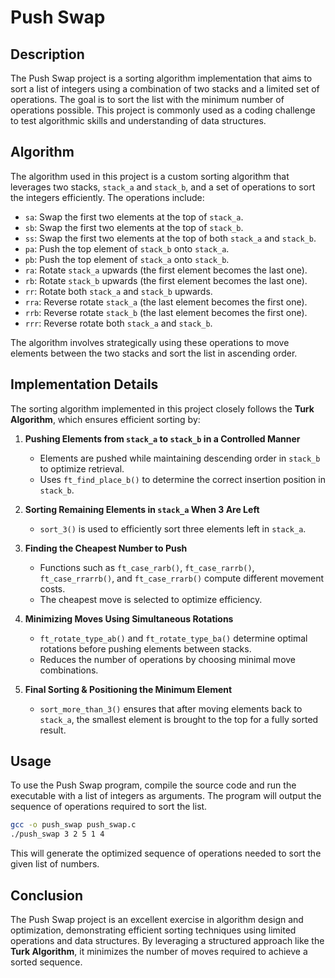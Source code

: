 # Push Swap

## Description
The Push Swap project is a sorting algorithm implementation that aims to sort a list of integers using a combination of two stacks and a limited set of operations. The goal is to sort the list with the minimum number of operations possible. This project is commonly used as a coding challenge to test algorithmic skills and understanding of data structures.

## Algorithm
The algorithm used in this project is a custom sorting algorithm that leverages two stacks, `stack_a` and `stack_b`, and a set of operations to sort the integers efficiently. The operations include:

- `sa`: Swap the first two elements at the top of `stack_a`.
- `sb`: Swap the first two elements at the top of `stack_b`.
- `ss`: Swap the first two elements at the top of both `stack_a` and `stack_b`.
- `pa`: Push the top element of `stack_b` onto `stack_a`.
- `pb`: Push the top element of `stack_a` onto `stack_b`.
- `ra`: Rotate `stack_a` upwards (the first element becomes the last one).
- `rb`: Rotate `stack_b` upwards (the first element becomes the last one).
- `rr`: Rotate both `stack_a` and `stack_b` upwards.
- `rra`: Reverse rotate `stack_a` (the last element becomes the first one).
- `rrb`: Reverse rotate `stack_b` (the last element becomes the first one).
- `rrr`: Reverse rotate both `stack_a` and `stack_b`.

The algorithm involves strategically using these operations to move elements between the two stacks and sort the list in ascending order.

## Implementation Details
The sorting algorithm implemented in this project closely follows the **Turk Algorithm**, which ensures efficient sorting by:

1. **Pushing Elements from `stack_a` to `stack_b` in a Controlled Manner**
   - Elements are pushed while maintaining descending order in `stack_b` to optimize retrieval.
   - Uses `ft_find_place_b()` to determine the correct insertion position in `stack_b`.

2. **Sorting Remaining Elements in `stack_a` When 3 Are Left**
   - `sort_3()` is used to efficiently sort three elements left in `stack_a`.

3. **Finding the Cheapest Number to Push**
   - Functions such as `ft_case_rarb()`, `ft_case_rarrb()`, `ft_case_rrarrb()`, and `ft_case_rrarb()` compute different movement costs.
   - The cheapest move is selected to optimize efficiency.

4. **Minimizing Moves Using Simultaneous Rotations**
   - `ft_rotate_type_ab()` and `ft_rotate_type_ba()` determine optimal rotations before pushing elements between stacks.
   - Reduces the number of operations by choosing minimal move combinations.

5. **Final Sorting & Positioning the Minimum Element**
   - `sort_more_than_3()` ensures that after moving elements back to `stack_a`, the smallest element is brought to the top for a fully sorted result.

## Usage
To use the Push Swap program, compile the source code and run the executable with a list of integers as arguments. The program will output the sequence of operations required to sort the list.

```sh
gcc -o push_swap push_swap.c
./push_swap 3 2 5 1 4
```

This will generate the optimized sequence of operations needed to sort the given list of numbers.

## Conclusion
The Push Swap project is an excellent exercise in algorithm design and optimization, demonstrating efficient sorting techniques using limited operations and data structures. By leveraging a structured approach like the **Turk Algorithm**, it minimizes the number of moves required to achieve a sorted sequence.

